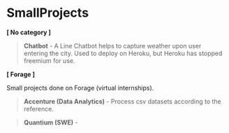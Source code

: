 # SmallProjects

**[ No category ]**

> **Chatbot** - A Line Chatbot helps to capture weather upon user entering the city. Used to deploy on Heroku, but Heroku has stopped freemium for use.


**[ Forage ]**

Small projects done on Forage (virtual internships).

> **Accenture (Data Analytics)** - Process csv datasets according to the reference.

> **Quantium (SWE)** - 
